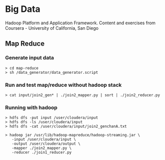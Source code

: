 # Big Data
Hadoop Platform and Application Framework. Content and exercises from Coursera - University of California, San Diego

## Map Reduce

### Generate input data

  ```
  > cd map-reduce
  > sh /data_generator/data_generator.script
  ```
### Run and test map/reduce without hadoop stack 

  ```
  > cat input/join2_gen* | ./join2_mapper.py | sort | ./join2_reducer.py
  ```

### Running with hadoop
  ```
  > hdfs dfs -put input /user/cloudera/input
  > hdfs dfs -ls /user/cloudera/input
  > hdfs dfs -cat /user/cloudera/input/join2_genchanA.txt
  ```
  
  ```
  > hadoop jar /usr/lib/hadoop-mapreduce/hadoop-streaming.jar \
     -input /user/cloudera/input \
     -output /user/cloudera/output \   
     -mapper ./join2_mapper.py \   
     -reducer ./join1_reducer.py
  ```
